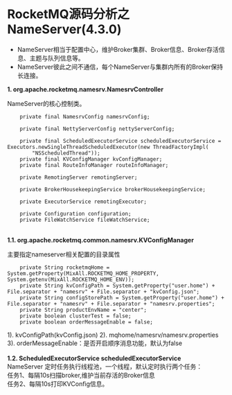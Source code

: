 # RocketMQ源码分析之NameServer(4.3.0)

* NameServer相当于配置中心，维护Broker集群、Broker信息、Broker存活信息、主题与队列信息等。
* NameServer彼此之间不通信，每个NameServer与集群内所有的Broker保持长连接。  

__1. org.apache.rocketmq.namesrv.NamesrvController__

NameServer的核心控制类。
``` NamesrvController 属性定义
    private final NamesrvConfig namesrvConfig;

    private final NettyServerConfig nettyServerConfig;

    private final ScheduledExecutorService scheduledExecutorService = Executors.newSingleThreadScheduledExecutor(new ThreadFactoryImpl(
        "NSScheduledThread"));
    private final KVConfigManager kvConfigManager;
    private final RouteInfoManager routeInfoManager;

    private RemotingServer remotingServer;

    private BrokerHousekeepingService brokerHousekeepingService;

    private ExecutorService remotingExecutor;

    private Configuration configuration;
    private FileWatchService fileWatchService;
```    
&nbsp;   
__1.1. org.apache.rocketmq.common.namesrv.KVConfigManager__

主要指定nameserver相关配置的目录属性
``` KVConfigManager 属性定义
    private String rocketmqHome = System.getProperty(MixAll.ROCKETMQ_HOME_PROPERTY, System.getenv(MixAll.ROCKETMQ_HOME_ENV));
    private String kvConfigPath = System.getProperty("user.home") + File.separator + "namesrv" + File.separator + "kvConfig.json";
    private String configStorePath = System.getProperty("user.home") + File.separator + "namesrv" + File.separator + "namesrv.properties";
    private String productEnvName = "center";
    private boolean clusterTest = false;
    private boolean orderMessageEnable = false;
```
1). kvConfigPath(kvConfig.json)
2). mqhome/namesrv/namesrv.properties
3). orderMessageEnable：是否开启顺序消息功能，默认为false     
&nbsp;    
__1.2. ScheduledExecutorService scheduledExecutorService__  
NameServer 定时任务执行线程池，一个线程，默认定时执行两个任务：  
    任务1、每隔10s扫描broker,维护当前存活的Broker信息  
    任务2、每隔10s打印KVConfig信息。
